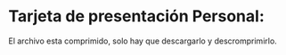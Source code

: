 # Tarjeta de presentación Personal:
El archivo esta  comprimido, solo hay que descargarlo y descromprimirlo.
